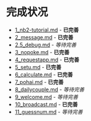 # 完成状况

- [1_nb2-tutorial.md](1_nb2-tutorial.md) - **已完善**
- [2_message.md](2_message.md#消息的处理) - **已完善**
- [2.5_debug.md](2.5_debug.md) - *等待完善*
- [3_nopoke.md](3_nopoke.md) - **已完善**
- [4_requestapp.md](4_requestapp.md) - **已完善**
- [5_setu.md](5_setu.md) - **已完善**
- [6_calculate.md](6_calculate.md) - **已完善**
- [7_pohai.md](7_pohai.md) - **已完善**
- [8_dailycouple.md](8_dailycouple.md) - *等待完善*
- [9_welcome.md](9_welcome.md) - *等待完善*
- [10_broadcast.md](10_broadcast.md) - **已完善**
- [11_guessnum.md](11_guessnum.md) - *等待完善*